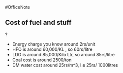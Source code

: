#OfficeNote
##  Cost of fuel and stuff
?
- Energy charge you know around 2rs/unit
- HFO is around 60,000/KL , so 60rs/litre
- LDO is around 85,000/Kilo Ltr, so around 85rs/litre
- Coal cost is around 2500/ton
- DM water cost around 25rs/m^3, I.e 25rs/ 1000litres
<!--SR:!2024-07-06,3,250-->